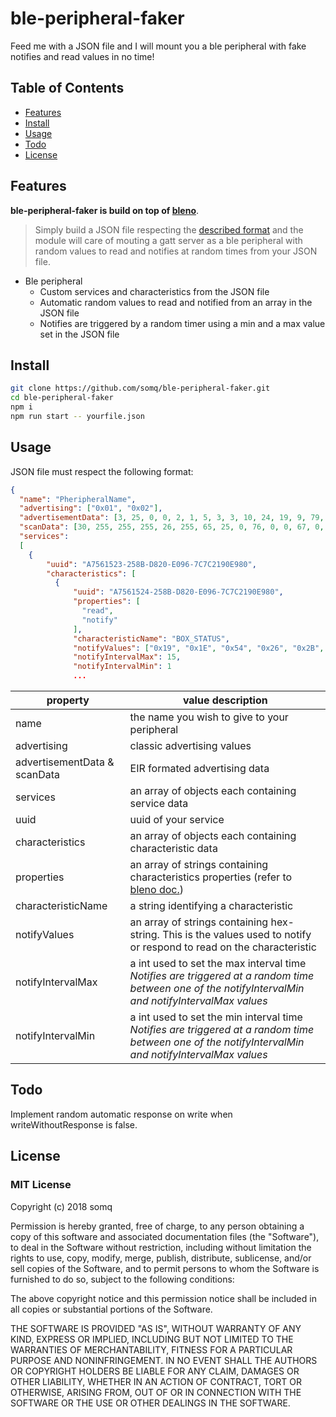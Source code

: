 # ble-peripheral-faker

Feed me with a JSON file and I will mount you a ble peripheral with fake notifies and read values in no time!

## Table of Contents

* [Features](#features)
* [Install](#install)
* [Usage](#usage)
* [Todo](#todo)
* [License](#license)

## Features

**ble-peripheral-faker is build on top of [bleno](https://github.com/sandeepmistry/bleno)**.

> Simply build a JSON file respecting the [described format](#usage) and the module will care of mouting a gatt server as a ble peripheral with random values to read and notifies at random times from your JSON file.

* Ble peripheral
  * Custom services and characteristics from the JSON file
  * Automatic random values to read and notified from an array in the JSON file
  * Notifies are triggered by a random timer using a min and a max value set in the JSON file

## Install

```sh
git clone https://github.com/somq/ble-peripheral-faker.git
cd ble-peripheral-faker
npm i
npm run start -- yourfile.json
```

## Usage

JSON file must respect the following format:

```json
{
  "name": "PheripheralName",
  "advertising": ["0x01", "0x02"],
  "advertisementData": [3, 25, 0, 0, 2, 1, 5, 3, 3, 10, 24, 19, 9, 79, 67, 80, 67, 99, 54, 32, 35, 49, 57, 57, 57, 56, 56, 56, 48, 48, 48],
  "scanData": [30, 255, 255, 255, 26, 255, 65, 25, 0, 76, 0, 0, 67, 0, 0, 83, 0, 0, 87, 0, 0, 0, 0, 0, 0, 0, 84, 0, 0, 0, 0],
  "services":
  [
    {
        "uuid": "A7561523-258B-D820-E096-7C7C2190E980",
        "characteristics": [
          {
              "uuid": "A7561524-258B-D820-E096-7C7C2190E980",
              "properties": [
                "read",
                "notify"
              ],
              "characteristicName": "BOX_STATUS",
              "notifyValues": ["0x19", "0x1E", "0x54", "0x26", "0x2B", "0x16", "0x47", "0x48", "0x1F", "0x20", "0x21", "0x6F", "0x0E", "0x2E", "0x30", "0x31", "0x32", "0x33", "0x34", "0x35", "0x36", "0xB1", "0xB3", "0xB5", "0x90", "0x91", "0x92", "0xFD", "0xFE"],
              "notifyIntervalMax": 15,
              "notifyIntervalMin": 1
              ...
```

| property  | value description |
| ------------- | ------------- |
name | the name you wish to give to your peripheral
advertising | classic advertising values
advertisementData & scanData | EIR formated advertising data
services | an array of objects each containing service data
uuid | uuid of your service
characteristics | an array of objects each containing characteristic data
properties | an array of strings containing characteristics properties (refer to [bleno doc.](https://github.com/sandeepmistry/bleno#characteristic))
characteristicName | a string identifying a characteristic
notifyValues | an array of strings containing hex-string. This is the values used to notify or respond to read on the characteristic
notifyIntervalMax | a int used to set the max interval time <br> *Notifies are triggered at a random time between one of the notifyIntervalMin and notifyIntervalMax values*
notifyIntervalMin | a int used to set the min interval time <br> *Notifies are triggered at a random time between one of the notifyIntervalMin and notifyIntervalMax values*

## Todo

Implement random automatic response on write when writeWithoutResponse is false.

## License

### MIT License

Copyright (c) 2018 somq

Permission is hereby granted, free of charge, to any person obtaining a copy
of this software and associated documentation files (the "Software"), to deal
in the Software without restriction, including without limitation the rights
to use, copy, modify, merge, publish, distribute, sublicense, and/or sell
copies of the Software, and to permit persons to whom the Software is
furnished to do so, subject to the following conditions:

The above copyright notice and this permission notice shall be included in all
copies or substantial portions of the Software.

THE SOFTWARE IS PROVIDED "AS IS", WITHOUT WARRANTY OF ANY KIND, EXPRESS OR
IMPLIED, INCLUDING BUT NOT LIMITED TO THE WARRANTIES OF MERCHANTABILITY,
FITNESS FOR A PARTICULAR PURPOSE AND NONINFRINGEMENT. IN NO EVENT SHALL THE
AUTHORS OR COPYRIGHT HOLDERS BE LIABLE FOR ANY CLAIM, DAMAGES OR OTHER
LIABILITY, WHETHER IN AN ACTION OF CONTRACT, TORT OR OTHERWISE, ARISING FROM,
OUT OF OR IN CONNECTION WITH THE SOFTWARE OR THE USE OR OTHER DEALINGS IN THE
SOFTWARE.